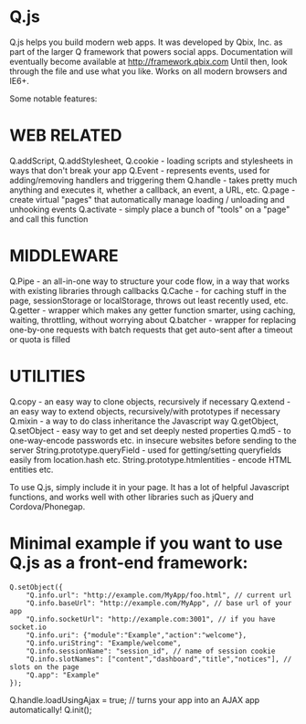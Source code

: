 Q.js
====

Q.js helps you build modern web apps.
It was developed by Qbix, Inc. as part of the larger Q framework that powers social apps.
Documentation will eventually become available at http://framework.qbix.com 
Until then, look through the file and use what you like.
Works on all modern browsers and IE6+.

Some notable features:

WEB RELATED
===========
Q.addScript, Q.addStylesheet, Q.cookie - loading scripts and stylesheets in ways that don't break your app
Q.Event - represents events, used for adding/removing handlers and triggering them
Q.handle - takes pretty much anything and executes it, whether a callback, an event, a URL, etc.
Q.page - create virtual "pages" that automatically manage loading / unloading and unhooking events
Q.activate - simply place a bunch of "tools" on a "page" and call this function

MIDDLEWARE
==========
Q.Pipe - an all-in-one way to structure your code flow, in a way that works with existing libraries through callbacks
Q.Cache - for caching stuff in the page, sessionStorage or localStorage, throws out least recently used, etc.
Q.getter - wrapper which makes any getter function smarter, using caching, waiting, throttling, without worrying about 
Q.batcher - wrapper for replacing one-by-one requests with batch requests that get auto-sent after a timeout or quota is filled

UTILITIES
=========
Q.copy - an easy way to clone objects, recursively if necessary
Q.extend - an easy way to extend objects, recursively/with prototypes if necessary
Q.mixin - a way to do class inheritance the Javascript way
Q.getObject, Q.setObject - easy way to get and set deeply nested properties
Q.md5 - to one-way-encode passwords etc. in insecure websites before sending to the server
String.prototype.queryField - used for getting/setting queryfields easily from location.hash etc.
String.prototype.htmlentities - encode HTML entities
etc.

To use Q.js, simply include it in your page. It has a lot of helpful Javascript functions, and works well with other libraries such as jQuery and Cordova/Phonegap.
    

Minimal example if you want to use Q.js as a front-end framework:
=================================================================
    Q.setObject({
        "Q.info.url": "http://example.com/MyApp/foo.html", // current url
        "Q.info.baseUrl": "http://example.com/MyApp", // base url of your app
        "Q.info.socketUrl": "http://example.com:3001", // if you have socket.io
        "Q.info.uri": {"module":"Example","action":"welcome"},
        "Q.info.uriString": "Example/welcome", 
        "Q.info.sessionName": "session_id", // name of session cookie
        "Q.info.slotNames": ["content","dashboard","title","notices"], // slots on the page
        "Q.app": "Example"
    });
Q.handle.loadUsingAjax = true; // turns your app into an AJAX app automatically!
Q.init();